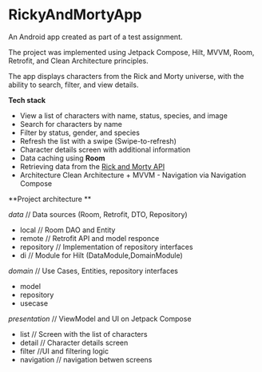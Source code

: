 # RickyAndMortyApp

An Android app created as part of a test assignment.

The project was implemented using Jetpack Compose, Hilt, MVVM, Room, Retrofit, and Clean Architecture principles.

The app displays characters from the Rick and Morty universe, with the ability to search, filter, and view details.

**Tech stack**

- View a list of characters with name, status, species, and image
- Search for characters by name
- Filter by status, gender, and species
- Refresh the list with a swipe (Swipe-to-refresh)
- Character details screen with additional information
- Data caching using **Room**
- Retrieving data from the [Rick and Morty API](https://rickandmortyapi.com/)
- Architecture Clean Architecture + MVVM - Navigation via Navigation Compose


**Project architecture **

*data* // Data sources (Room, Retrofit, DTO, Repository)
- local // Room DAO and Entity
- remote // Retrofit API and model responce
- repository // Implementation of repository interfaces
- di // Module for Hilt (DataModule,DomainModule)

*domain* // Use Cases, Entities, repository interfaces
- model
- repository
- usecase


*presentation* // ViewModel and UI on Jetpack Compose
- list // Screen with the list of characters
- detail // Character details screen
- filter //UI and filtering logic
- navigation // navigation betwen screens

